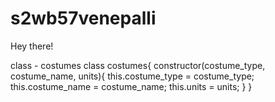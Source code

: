 # s2wb57venepalli
Hey there!

class - costumes class costumes{ constructor(costume_type, costume_name, units){
    this.costume_type = costume_type;
    this.costume_name = costume_name;
    this.units = units;
    }
    }
